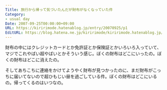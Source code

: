 ```yaml
---
Title: 旅行から帰って気づいたんだが財布がなくなっていた件
Category:
- usual day
Date: 2007-09-25T00:00:00+09:00
URL: https://kiririmode.hatenablog.jp/entry/20070925/p1
EditURL: https://blog.hatena.ne.jp/kiririmode/kiririmode.hatenablog.jp/atom/entry/8454420450078216711
---
```



財布の中にはクレジットカードとか免許証とか保険証とかいろいろ入っていて、マジでこれやばい超やばいとかそういう感じ。ぼくの財布はどこにいったの。ぼくの財布はどこに消えたの。


そしてあちこちに連絡をかけてようやく財布が見つかったのに、まだ財布がこっちに届いてないので超ひもじい昼を過ごしている件。ぼくの財布はどこにいるの。帰ってくるのはいつなの。
